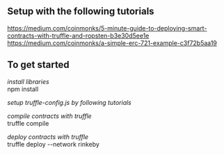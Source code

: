 ## Setup with the following tutorials ##
https://medium.com/coinmonks/5-minute-guide-to-deploying-smart-contracts-with-truffle-and-ropsten-b3e30d5ee1e
https://medium.com/coinmonks/a-simple-erc-721-example-c3f72b5aa19



## To get started ##
*install libraries*<br/>
 npm install

*setup truffle-config.js by following tutorials*<br/>

*compile contracts with truffle*<br/>
 truffle compile

*deploy contracts with truffle*<br/>
 truffle deploy --network rinkeby

